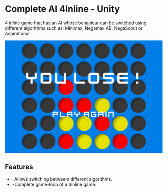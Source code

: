 # Complete AI 4Inline - Unity

4 inline game that has an AI whose behaviour can be switched using different algorithms such as: Minimax, Negamax AB, NegaScout or Aspirational.

<img src="https://github.com/lucasgarciadominguez/Assets/blob/main/4Inline.PNG" width="800">

## Features

  * -Allows switching betweem different algorithms.
  * -Complete game-loop of a 4inline game.
